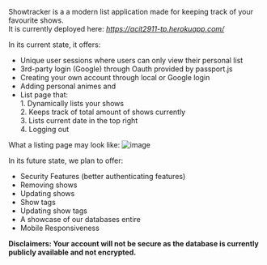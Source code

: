 Showtracker is a a modern list application made for keeping track of your favourite shows. <br/>
It is currently deployed here: <i>https://acit2911-tp.herokuapp.com/</i>

In its current state, it offers:
- Unique user sessions where users can only view their personal list
- 3rd-party login (Google) through Oauth provided by passport.js
- Creating your own account through local or Google login
- Adding personal animes and 
- List page that: <br/>
      1. Dynamically lists your shows<br/>
      2. Keeps track of total amount of shows currently<br/>
      3. Lists current date in the top right<br/>
      4. Logging out<br/>

What a listing page may look like:
![image](https://user-images.githubusercontent.com/72037665/120016661-b6a37800-bf99-11eb-9c96-6a91fe4e2678.png)


In its future state, we plan to offer:
- Security Features (better authenticating features)
- Removing shows
- Updating shows
- Show tags
- Updating show tags
- A showcase of our databases entire 
- Mobile Responsiveness


<b>Disclaimers:<b>
Your account will not be secure as the database is currently publicly available and not encrypted.


 
